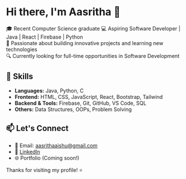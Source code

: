 # Hi there, I'm Aasritha 👋

🎓 Recent Computer Science graduate 
💻 Aspiring Software Developer | Java | React | Firebase | Python  
🚀 Passionate about building innovative projects and learning new technologies  
🔍 Currently looking for full-time opportunities in Software Development

## 💼 Skills
- **Languages:** Java, Python, C
- **Frontend:** HTML, CSS, JavaScript, React, Bootstrap, Tailwind
- **Backend & Tools:** Firebase, Git, GitHub, VS Code, SQL
- **Others:** Data Structures, OOPs, Problem Solving

## 📫 Let's Connect
- 📧 Email: aasrithaaishu@gmail.com  
- 💼 [LinkedIn](https://www.linkedin.com/in/kaluvala-aasritha)  
- 🌐 Portfolio (Coming soon!)

Thanks for visiting my profile! ⭐

